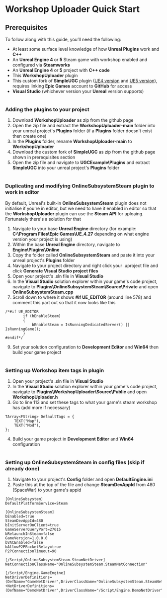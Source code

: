 # Workshop Uploader Quick Start
## Prerequisites
To follow along with this guide, you’ll need the following: 
- At least some surface level knowledge of how **Unreal Plugins** work and **C++**
- An **Unreal Engine 4** or **5** Steam game with workshop enabled and configured via **Steamworks**
- An **Unreal Engine 4** or **5** project with **C++ code**
- This **WorkshopUploader** plugin
- This custom fork of **SimpleUGC** plugin ([UE4 version](https://github.com/randomperson189/UGCExample/tree/release-ue4-custom) and [UE5 version](https://github.com/randomperson189/UGCExample/tree/release-ue5-custom)), requires linking **Epic Games** account to **GitHub** for access
- **Visual Studio** (whichever version your **Unreal** version supports)<br/><br/>

### Adding the plugins to your project

1. Download **WorkshopUploader** as zip from the github page
2. Open the zip file and extract the **WorkshopUploader-main** folder into your unreal project's **Plugins** folder (if a **Plugins** folder doesn't exist then create one)
3. In the **Plugins** folder, rename **WorkshopUploader-main** to **WorkshopUploader**
4. Download the custom fork of **SimpleUGC** as zip from the github page shown in prerequisites section
5. Open the zip file and navigate to **UGCExample\Plugins** and extract **SimpleUGC** into your unreal project's **Plugins** folder<br/><br/>

### Duplicating and modifying OnlineSubsystemSteam plugin to work in editor
By default, Unreal's built-in **OnlineSubsystemSteam** plugin does not initialise if you're in editor, but we need to have it enabled in editor so that the **WorkshopUploader** plugin can use the **Steam API** for uploaing. Fortunately there's a solution for that

1. Navigate to your base **Unreal Engine** directory (for example: **C:\Program Files\Epic Games\UE_4.27** depending on what engine version your project is using)
2. Within the base **Unreal Engine** directory, navigate to **Engine\Plugins\Online**
3. Copy the folder called **OnlineSubsystemSteam** and paste it into your unreal project's **Plugins** folder
4. Navigate to your project directory and right click your .uproject file and click **Generate Visual Studio project files**
5. Open your project's .sln file in **Visual Studio**
6. In the **Visual Studio** solution explorer within your game's code project, navigate to **Plugins\OnlineSubsystemSteam\Source\Private** and open **OnlineSubsystemSteam.cpp**
7. Scroll down to where it shows **#if UE_EDITOR** (around line 578) and comment this part out so that it now looks like this
```
/*#if UE_EDITOR
		if (bEnableSteam)
		{
			bEnableSteam = IsRunningDedicatedServer() || IsRunningGame();
		}
#endif*/
```
9. Set your solution configuration to **Development Editor** and **Win64** then build your game project<br/><br/>

### Setting up Workshop item tags in plugin

1. Open your project's .sln file in **Visual Studio**
2. In the **Visual Studio** solution explorer within your game's code project, navigate to **Plugins\WorkshopUploader\Source\Public** and open **WorkshopUploader.h**
3. Go to line 113 and set these tags to what your game's steam workshop has (add more if necessary)
```
TArray<FString> DefaultTags = {
	TEXT("Map"),
	TEXT("Mod"),
};
```
4. Build your game project in **Development Editor** and **Win64** configuration <br/><br/>

### Setting up OnlineSubsystemSteam in config files (skip if already done)

1. Navigate to your project's **Config** folder and open **DefaultEngine.ini**
2. Paste this at the top of the file and change **SteamDevAppId** from 480 (SpaceWar) to your game's appid
```
[OnlineSubsystem]
DefaultPlatformService=Steam

[OnlineSubsystemSteam]
bEnabled=true
SteamDevAppId=480
bInitServerOnClient=true
GameServerQueryPort=27015
bRelaunchInSteam=false
GameVersion=1.0.0.0
bVACEnabled=false
bAllowP2PPacketRelay=true
P2PConnectionTimeout=90

[/Script/OnlineSubsystemSteam.SteamNetDriver]
NetConnectionClassName="OnlineSubsystemSteam.SteamNetConnection"

[/Script/Engine.GameEngine]
NetDriverDefinitions=(DefName="GameNetDriver",DriverClassName="OnlineSubsystemSteam.SteamNetDriver",DriverClassNameFallback="OnlineSubsystemUtils.IpNetDriver")
+NetDriverDefinitions=(DefName="DemoNetDriver",DriverClassName="/Script/Engine.DemoNetDriver",DriverClassNameFallback="/Script/Engine.DemoNetDriver")

```















